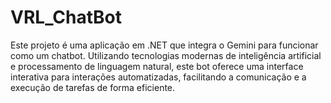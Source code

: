 # VRL_ChatBot
Este projeto é uma aplicação em .NET que integra o Gemini para funcionar como um chatbot. Utilizando tecnologias modernas de inteligência artificial e processamento de linguagem natural, este bot oferece uma interface interativa para interações automatizadas, facilitando a comunicação e a execução de tarefas de forma eficiente.
